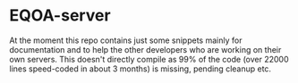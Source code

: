 # EQOA-server

At the moment this repo contains just some snippets mainly for documentation and to help the other developers who are working on their own servers. This doesn't directly compile as 99% of the code (over 22000 lines speed-coded in about 3 months) is missing, pending cleanup etc.


